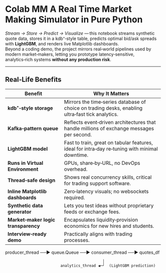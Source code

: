 # Colab MM A Real Time Market Making Simulator in Pure Python


*Stream → Store → Predict → Visualize* — this notebook streams synthetic quote data, stores it in a kdb⁺‑style table, predicts optimal bid/ask spreads with **LightGBM**, and renders live Matplotlib dashboards.  
Beyond a coding demo, the project mirrors real‑world pipelines used by modern market‑makers, letting you prototype latency‑sensitive, analytics‑rich systems **without any production risk**.

---

## Real‑Life Benefits

| Benefit | Why It Matters |
|---------|----------------|
| **kdb⁺‑style storage** | Mirrors the time‑series database of choice on trading desks, enabling ultra‑fast tick analytics. |
| **Kafka‑pattern queue** | Reflects event‑driven architectures that handle millions of exchange messages per second. |
| **LightGBM model** | Fast to train, great on tabular features, ideal for intra‑day re‑tuning with minimal downtime. |
| **Runs in Virtual Environment** | GPUs, share‑by‑URL, no DevOps overhead. |
| **Thread‑safe design** | Shows real concurrency skills, critical for trading support software. |
| **Inline Matplotlib dashboards** | Zero‑latency visuals; no websockets required. |
| **Synthetic data generator** | Lets you test ideas without proprietary feeds or exchange fees. |
| **Market‑maker logic transparency** | Encapsulates liquidity‑provision economics for new hires and students. |
| **Interview‑ready demo** | Practically aligns with trading processes. |


producer_thread ──▶ queue.Queue ──▶ consumer_thread ──▶ quotes_df

                                                │
                             analytics_thread ◀─┘  (LightGBM prediction)

